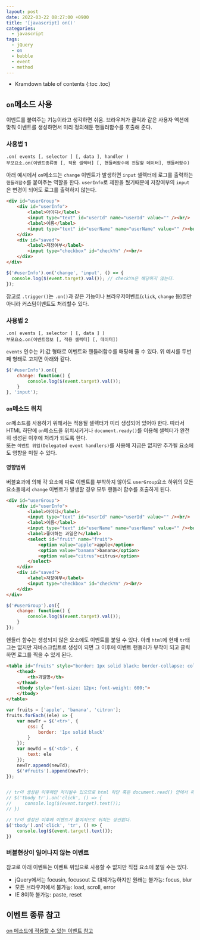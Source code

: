 ```yaml
---
layout: post
date: 2022-03-22 08:27:00 +0900
title: '[javascript] on()'
categories:
  - javascript
tags:
  - jQuery
  - on
  - bubble
  - event
  - method
---
```


* Kramdown table of contents
{:toc .toc}

## `on`메소드 사용

이벤트를 붙여주는 기능이라고 생각하면 쉬움.
브라우저가 클릭과 같은 사용자 액션에 맞춰 이벤트를 생성하면서 미리 정의해둔 핸들러함수를 호출해 준다.


### 사용법 1

`.on( events [, selector ] [, data ], handler )`  
`부모요소.on(이벤트종류명 [, 적용 셀렉터] [, 핸들러함수에 전달할 데이터], 핸들러함수)`

아래 예시에서 `on`메소드는 `change` 이벤트가 발생하면 `input` 셀렉터에 로그를 출력하는 `핸들러함수`를 붙여주는 역할을 한다. `userInfo`로 제한을 뒀기때문에 저장여부의 `input`은 변경이 되어도 로그를 출력하지 않는다.

```html
<div id="userGroup">
    <div id="userInfo">
        <label>아이디</label>
        <input type="text" id="userId" name="userId" value="" /><br/>
        <label>이름</label>
        <input type="text" id="userName" name="userName" value="" /><br/>
    </div>
    <div id="saved">
        <label>저장여부</label>
        <input type="checkbox" id="checkYn" /><br/>
    </div>
</div>
```

```js
$('#userInfo').on('change', 'input', () => {
  console.log($(event.target).val()); // checkYn은 해당하지 않는다.
});
```

참고로 `.trigger()`는 `.on()`과 같은 기능이나 브라우저이벤트(`click`, `change` 등)뿐만 아니라 커스텀이벤트도 처리할수 있다.


### 사용법 2

`.on( events [, selector ] [, data ] )`  
`부모요소.on(이벤트정보 [, 적용 셀렉터] [, 데이터])`

`events` 인수는 키:값 형태로 이벤트와 핸들러함수를 매핑해 줄 수 있다.
위 예시를 두번째 형태로 고치면 아래와 같다.

```js
$('#userInfo').on({
    change: function() {
        console.log($(event.target).val());
    }
}, 'input');
```

### `on`메소드 위치

`on`메소드를 사용하기 위해서는 적용될 셀렉터가 미리 생성되어 있어야 한다. 따라서 HTML 하단에 `on`메소드을 위치시키거나 `document.ready()`를 이용해 셀렉터가 완전히 생성된 이후에 처리가 되도록 한다.   
또는 `이벤트 위임(Delegated event handlers)`를 사용해 지금은 없지만 추가될 요소에도 영향을 미칠 수 있다.


#### 영향범위

버블효과에 의해  각 요소에 따로 이벤트를 부착하지 않아도 `userGroup`요소 하위의 모든 요소들에서 `change` 이벤트가 발생할 경우 모두 핸들러 함수를 호출하게 된다.

```html
<div id="userGroup">
    <div id="userInfo">
        <label>아이디</label>
        <input type="text" id="userId" name="userId" value="" /><br/>
        <label>이름</label>
        <input type="text" id="userName" name="userName" value="" /><br/>
        <label>좋아하는 과일은?</label>
        <select id="fruit" name="fruit">
            <option value="apple">apple</option>
            <option value="banana">banana</option>
            <option value="citrus">citrus</option>
        </select>
    </div>
    <div id="saved">
        <label>저장여부</label>
        <input type="checkbox" id="checkYn" /><br/>
    </div>
</div>
```
```js
$('#userGroup').on({
    change: function() {
        console.log($(event.target).val());
    }
});
```

핸들러 함수는 생성되지 않은 요소에도 이벤트를 붙일 수 있다. 아래 `html`에 현재 `tr`태그는 없지만 자바스크립트로 생성이 되면 그 이후에 이벤트 핸들러가 부착이 되고 클릭 하면 로그를 찍을 수 있게 된다.

```html
<table id="fruits" style="border: 1px solid black; border-collapse: collapse;">
    <thead>
        <th>과일명</th>
    </thead>
    <tbody style="font-size: 12px; font-weight: 600;">
    </tbody>
</table>
```

```js
var fruits = ['apple', 'banana', 'citron'];
fruits.forEach((ele) => {
    var newTr = $('<tr>', {
        css: {
            border: '1px solid black'
        }
    });
    var newTd = $('<td>', {
        text: ele
    });
    newTr.append(newTd);
    $('#fruits').append(newTr);
});


// tr이 생성된 이후에만 처리될수 있으므로 html 하단 혹은 document.read() 안에서 위치해야만 이벤트가 붙여진다.
// $('tbody tr').on('click', () => {
//     console.log($(event.target).text());
// })

// tr이 생성된 이후에 이벤트가 붙여지므로 위치는 상관없다.
$('tbody').on('click', 'tr', () => {
    console.log($(event.target).text());
})
```


### 버블현상이 일어나지 않는 이벤트

참고로 아래 이벤트는 이벤트 위임으로 사용할 수 없지만 직접 요소에 붙일 수는 있다.

- jQuery에서는 focusin, focusout 로 대체가능하지만 원래는 불가능: focus, blur
- 모든 브라우저에서 불가능: load, scroll, error
- IE 8이하 불가능: paste, reset


## 이벤트 종류 참고

[on 메소드에 적용할 수 있는 이벤트 참고](https://api.jquery.com/category/events/)
